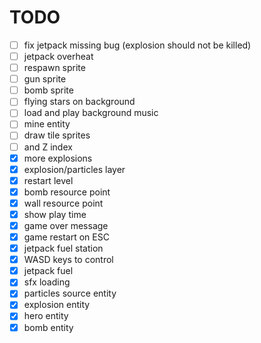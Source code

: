 
TODO
====
- [ ] fix jetpack missing bug (explosion should not be killed)
- [ ] jetpack overheat
- [ ] respawn sprite
- [ ] gun sprite
- [ ] bomb sprite
- [ ] flying stars on background
- [ ] load and play background music
- [ ] mine entity
- [ ] draw tile sprites
- [ ] and Z index
- [x] more explosions
- [x] explosion/particles layer
- [x] restart level
- [x] bomb resource point
- [x] wall resource point
- [x] show play time
- [x] game over message
- [x] game restart on ESC
- [x] jetpack fuel station
- [x] WASD keys to control
- [x] jetpack fuel
- [x] sfx loading
- [x] particles source entity
- [x] explosion entity
- [x] hero entity
- [x] bomb entity
